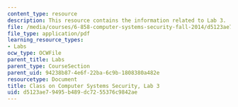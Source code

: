 ```yaml
---
content_type: resource
description: This resource contains the information related to Lab 3.
file: /media/courses/6-858-computer-systems-security-fall-2014/d5123ae79495b489dc7255376c9842ae_MIT6_858F14_lab3.pdf
file_type: application/pdf
learning_resource_types:
- Labs
ocw_type: OCWFile
parent_title: Labs
parent_type: CourseSection
parent_uid: 94238b87-4e6f-22ba-6c9b-1808380a482e
resourcetype: Document
title: Class on Computer Systems Security, Lab 3
uid: d5123ae7-9495-b489-dc72-55376c9842ae
---
```

